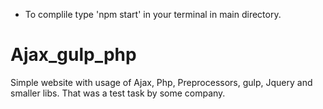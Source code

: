 * To complile type 'npm start' in your terminal in main directory. 

# Ajax_gulp_php
 Simple website with usage of Ajax, Php, Preprocessors, gulp, Jquery and smaller libs.
 That was a test task by some company.


